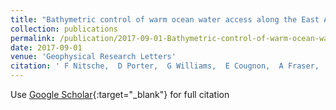 ```yaml
---
title: "Bathymetric control of warm ocean water access along the East Antarctic Margin"
collection: publications
permalink: /publication/2017-09-01-Bathymetric-control-of-warm-ocean-water-access-along-the-East-Antarctic-Margin
date: 2017-09-01
venue: 'Geophysical Research Letters'
citation: ' F Nitsche,  D Porter,  G Williams,  E Cougnon,  A Fraser,  R Correia,  R Guerrero, &quot;Bathymetric control of warm ocean water access along the East Antarctic Margin.&quot; Geophysical Research Letters, 2017.'
---
```

Use [Google Scholar](https://scholar.google.com/scholar?q=Bathymetric+control+of+warm+ocean+water+access+along+the+East+Antarctic+Margin){:target="_blank"} for full citation